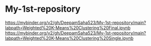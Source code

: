 # My-1st-repository
https://mybinder.org/v2/gh/DeepamSaha523/My-1st-repository/main?labpath=Weighted%20K-Means%20Clustering%20Final.ipynb
https://mybinder.org/v2/gh/DeepamSaha523/My-1st-repository/main?labpath=Weighted%20K-Means%20Clustering%20Single.ipynb
